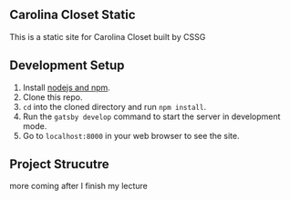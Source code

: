 ## Carolina Closet Static

This is a static site for Carolina Closet built by CSSG

## Development Setup
1. Install [nodejs and npm](https://nodejs.org).
1. Clone this repo.
1. `cd` into the cloned directory and run `npm install`.
1. Run the `gatsby develop` command to start the server in development mode. 
1. Go to `localhost:8000` in your web browser to see the site.

## Project Strucutre
 more coming after I finish my lecture

